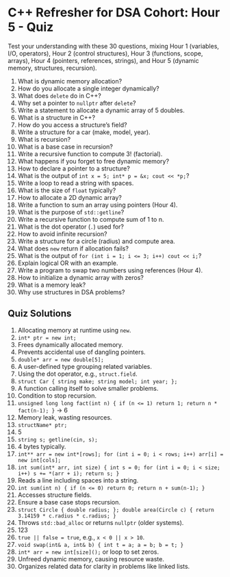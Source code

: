 # C++ Refresher for DSA Cohort: Hour 5 - Quiz

Test your understanding with these 30 questions, mixing Hour 1 (variables, I/O, operators), Hour 2 (control structures), Hour 3 (functions, scope, arrays), Hour 4 (pointers, references, strings), and Hour 5 (dynamic memory, structures, recursion).

1. What is dynamic memory allocation?  
2. How do you allocate a single integer dynamically?  
3. What does `delete` do in C++?  
4. Why set a pointer to `nullptr` after `delete`?  
5. Write a statement to allocate a dynamic array of 5 doubles.  
6. What is a structure in C++?  
7. How do you access a structure’s field?  
8. Write a structure for a car (make, model, year).  
9. What is recursion?  
10. What is a base case in recursion?  
11. Write a recursive function to compute 3! (factorial).  
12. What happens if you forget to free dynamic memory?  
13. How to declare a pointer to a structure?  
14. What is the output of `int x = 5; int* p = &x; cout << *p;`?  
15. Write a loop to read a string with spaces.  
16. What is the size of `float` typically?  
17. How to allocate a 2D dynamic array?  
18. Write a function to sum an array using pointers (Hour 4).  
19. What is the purpose of `std::getline`?  
20. Write a recursive function to compute sum of 1 to n.  
21. What is the dot operator (`.`) used for?  
22. How to avoid infinite recursion?  
23. Write a structure for a circle (radius) and compute area.  
24. What does `new` return if allocation fails?  
25. What is the output of `for (int i = 1; i <= 3; i++) cout << i;`?  
26. Explain logical OR with an example.  
27. Write a program to swap two numbers using references (Hour 4).  
28. How to initialize a dynamic array with zeros?  
29. What is a memory leak?  
30. Why use structures in DSA problems?

## Quiz Solutions
1. Allocating memory at runtime using `new`.  
2. `int* ptr = new int;`  
3. Frees dynamically allocated memory.  
4. Prevents accidental use of dangling pointers.  
5. `double* arr = new double[5];`  
6. A user-defined type grouping related variables.  
7. Using the dot operator, e.g., `struct.field`.  
8. `struct Car { string make; string model; int year; };`  
9. A function calling itself to solve smaller problems.  
10. Condition to stop recursion.  
11. `unsigned long long fact(int n) { if (n <= 1) return 1; return n * fact(n-1); }` → 6  
12. Memory leak, wasting resources.  
13. `structName* ptr;`  
14. 5  
15. `string s; getline(cin, s);`  
16. 4 bytes typically.  
17. `int** arr = new int*[rows]; for (int i = 0; i < rows; i++) arr[i] = new int[cols];`  
18. `int sum(int* arr, int size) { int s = 0; for (int i = 0; i < size; i++) s += *(arr + i); return s; }`  
19. Reads a line including spaces into a string.  
20. `int sum(int n) { if (n <= 0) return 0; return n + sum(n-1); }`  
21. Accesses structure fields.  
22. Ensure a base case stops recursion.  
23. `struct Circle { double radius; }; double area(Circle c) { return 3.14159 * c.radius * c.radius; }`  
24. Throws `std::bad_alloc` or returns `nullptr` (older systems).  
25. 123  
26. `true || false = true`, e.g., `x < 0 || x > 10`.  
27. `void swap(int& a, int& b) { int t = a; a = b; b = t; }`  
28. `int* arr = new int[size]();` or loop to set zeros.  
29. Unfreed dynamic memory, causing resource waste.  
30. Organizes related data for clarity in problems like linked lists.